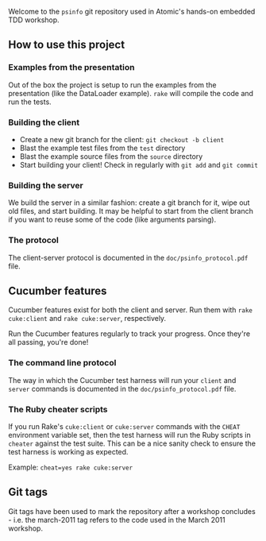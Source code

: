 Welcome to the `psinfo` git repository used in Atomic's hands-on embedded TDD workshop.

## How to use this project ##

### Examples from the presentation ###

Out of the box the project is setup to run the examples from the presentation (like the DataLoader example). `rake` will compile the code and run the tests.

### Building the client ###

* Create a new git branch for the client: `git checkout -b client`
* Blast the example test files from the `test` directory
* Blast the example source files from the `source` directory
* Start building your client! Check in regularly with `git add` and `git commit`

### Building the server ###

We build the server in a similar fashion: create a git branch for it, wipe out old files, and start building. It may be helpful to start from the client branch if you want to reuse some of the code (like arguments parsing).

### The protocol ###

The client-server protocol is documented in the `doc/psinfo_protocol.pdf` file.

## Cucumber features ##

Cucumber features exist for both the client and server. Run them with `rake cuke:client` and `rake cuke:server`, respectively.

Run the Cucumber features regularly to track your progress. Once they're all passing, you're done!

### The command line protocol ###

The way in which the Cucumber test harness will run your `client` and `server` commands is documented in the `doc/psinfo_protocol.pdf` file.

### The Ruby cheater scripts ##

If you run Rake's `cuke:client` or `cuke:server` commands with the `CHEAT` environment variable set, then the test harness will run the Ruby scripts in `cheater` against the test suite. This can be a nice sanity check to ensure the test harness is working as expected.

Example: `cheat=yes rake cuke:server`

## Git tags ##

Git tags have been used to mark the repository after a workshop concludes - i.e. the march-2011 tag refers to the code used in the March 2011 workshop.
